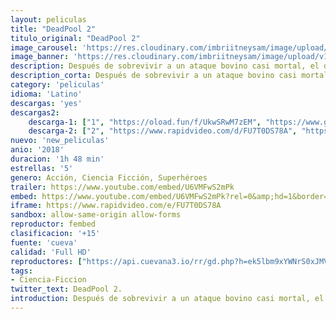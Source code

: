 ```yaml
---
layout: peliculas
title: "DeadPool 2"
titulo_original: "DeadPool 2"
image_carousel: 'https://res.cloudinary.com/imbriitneysam/image/upload/v1542494797/deadpool2-poster-min.jpg'
image_banner: 'https://res.cloudinary.com/imbriitneysam/image/upload/v1542494798/deadpoll-banner-min.jpg'
description: Después de sobrevivir a un ataque bovino casi mortal, el desfigurado chef de una cafetería (Wade Wilson) lucha por cumplir su sueño de convertirse en el barman más caliente de Mayberry mientras aprende a lidiar con su perdido sentido del gusto. Buscando algo de picante para su vida, así como un condensador de fluzo, Wade deberá luchar contra ninjas, la yakuza y un grupo sexualmente agresivos de canes, mientras recorre el mundo para descubrir la importancia de la familia, la amistad y el sabor, encontrando un nuevo gusto por la aventura y logrando el codiciado título de taza de café de “Mejor amante del mundo”.
description_corta: Después de sobrevivir a un ataque bovino casi mortal, el desfigurado chef de una cafetería (Wade Wilson) lucha por cumplir su sueño de convertirse en el barman más caliente de Mayberry mientras aprende a lidiar con su perdido sentido del...
category: 'peliculas'
idioma: 'Latino'
descargas: 'yes'
descargas2:
    descarga-1: ["1", "https://oload.fun/f/UkwSRwM7zEM", "https://www.google.com/s2/favicons?domain=openload.co","OpenLoad","https://res.cloudinary.com/imbriitneysam/image/upload/v1541473684/mexico.png", "Latino", "Full HD"]
    descarga-2: ["2", "https://www.rapidvideo.com/d/FU7T0DS78A", "https://www.google.com/s2/favicons?domain=www.rapidvideo.com","RapidVideo","https://res.cloudinary.com/imbriitneysam/image/upload/v1541473684/mexico.png", "Latino", "Full HD"]
nuevo: 'new_peliculas'
anio: '2018'
duracion: '1h 48 min'
estrellas: '5'
genero: Acción, Ciencia Ficción, Superhéroes
trailer: https://www.youtube.com/embed/U6VMFwS2mPk
embed: https://www.youtube.com/embed/U6VMFwS2mPk?rel=0&amp;hd=1&border=0&wmode=opaque&enablejsapi=1&modestbranding=1&controls=1&showinfo=1
iframe: https://www.rapidvideo.com/e/FU7T0DS78A
sandbox: allow-same-origin allow-forms
reproductor: fembed
clasificacion: '+15'
fuente: 'cueva'
calidad: 'Full HD'
reproductores: ["https://api.cuevana3.io/rr/gd.php?h=ek5lbm9xYWNrS0xJMVp5b21KREk0dFBLbjVkaHhkRGdrOG1jbnBpUnhhS1YzWHQ4amJpbDRzUFVhb0NEdDVMbHNLU3RrWVhIdzdUR2xheWZwcXZVeDlDU3FadVkyUT09"]
tags:
- Ciencia-Ficcion
twitter_text: DeadPool 2.
introduction: Después de sobrevivir a un ataque bovino casi mortal, el desfigurado chef de una cafetería (Wade Wilson) lucha por cumplir su sueño de convertirse en el barman más caliente de Mayberry mientras aprende a lidiar con su perdido sentido del...
---
```












